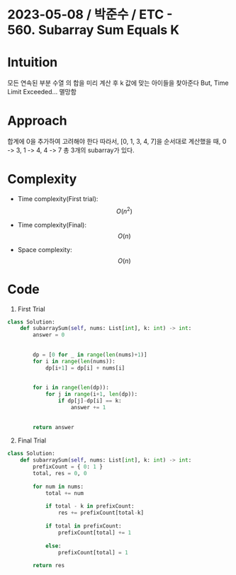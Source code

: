 # 2023-05-08 / 박준수 / ETC - 560. Subarray Sum Equals K


# Intuition
<!-- Describe your first thoughts on how to solve this problem. -->
모든 연속된 부분 수열 의 합을 미리 계산 후 k 값에 맞는 아이들을 찾아준다
But, Time Limit Exceeded... 멸망함


# Approach
<!-- Describe your approach to solving the problem. -->
합계에 0을 추가하여 고려해야 한다
따라서, [0, 1, 3, 4, 7]을 순서대로 계산했을 때, 0 -> 3, 1 -> 4, 4 -> 7 총 3개의 subarray가 있다.


# Complexity
- Time complexity(First trial): $$O(n^2)$$

- Time complexity(Final): $$O(n)$$


- Space complexity: $$O(n)$$

# Code

1. First Trial
```python
class Solution:  
    def subarraySum(self, nums: List[int], k: int) -> int:  
        answer = 0  
  
         
        dp = [0 for _ in range(len(nums)+1)]  
        for i in range(len(nums)):  
            dp[i+1] = dp[i] + nums[i]  
  
  
        for i in range(len(dp)):  
            for j in range(i+1, len(dp)):  
                if dp[j]-dp[i] == k:  
                    answer += 1  
  
  
        return answer
```

2. Final Trial
```python
class Solution:  
    def subarraySum(self, nums: List[int], k: int) -> int:  
        prefixCount = { 0: 1 }
        total, res = 0, 0
        
        for num in nums:
            total += num
            
            if total - k in prefixCount:
                res += prefixCount[total-k]
                
            if total in prefixCount:
                prefixCount[total] += 1
                
            else:
                prefixCount[total] = 1
                
        return res

```


